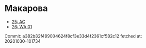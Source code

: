 # Макарова
- [25: AC](25.md)
- [26: WA 01](26.md)

Commit: a382b32f499004624f8cf3e33d4f2361cf582c12
 fetched at: 20201030-101734
